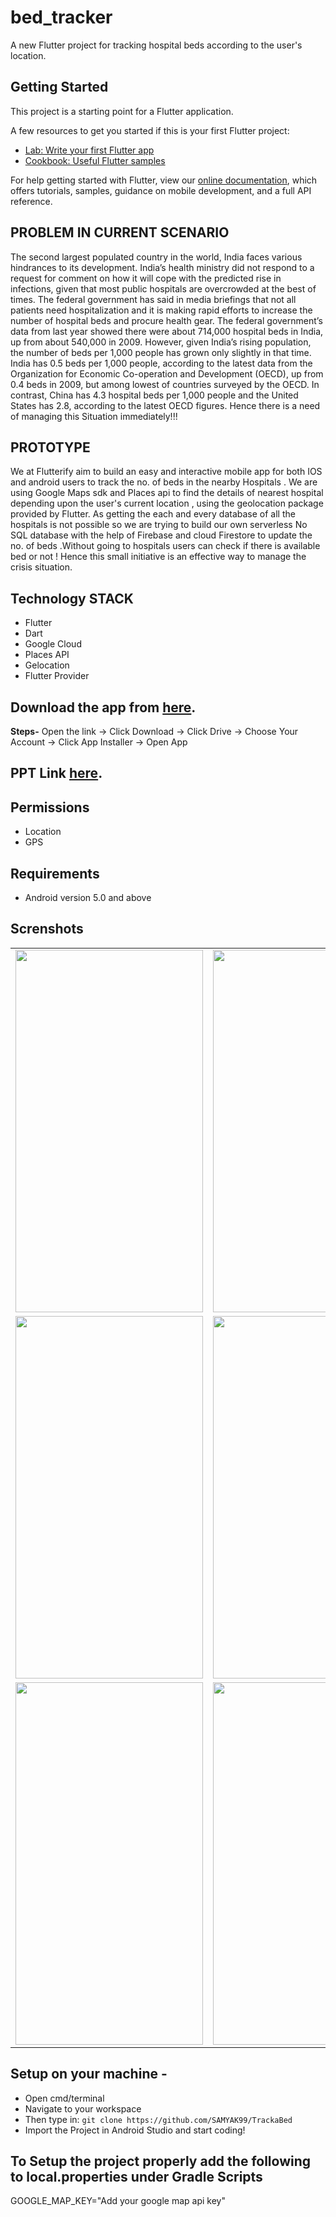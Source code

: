# bed_tracker

A new Flutter project for tracking hospital beds according to the user's location.

## Getting Started

This project is a starting point for a Flutter application.

A few resources to get you started if this is your first Flutter project:

- [Lab: Write your first Flutter app](https://flutter.dev/docs/get-started/codelab)
- [Cookbook: Useful Flutter samples](https://flutter.dev/docs/cookbook)

For help getting started with Flutter, view our
[online documentation](https://flutter.dev/docs), which offers tutorials,
samples, guidance on mobile development, and a full API reference.

## PROBLEM IN CURRENT SCENARIO 
The second largest populated country in the world, India faces various hindrances to its development. India’s health ministry did not respond to a request for comment on how it will cope with the predicted rise in infections, given that most public hospitals are overcrowded at the best of times. The federal government has said in media briefings that not all patients need hospitalization and it is making rapid efforts to increase the number of hospital beds and procure health gear.
The federal government’s data from last year showed there were about 714,000 hospital beds in India, up from about 540,000 in 2009. However, given India’s rising population, the number of beds per 1,000 people has grown only slightly in that time.
India has 0.5 beds per 1,000 people, according to the latest data from the Organization for Economic Co-operation and Development (OECD), up from 0.4 beds in 2009, but among lowest of countries surveyed by the OECD. In contrast, China has 4.3 hospital beds per 1,000 people and the United States has 2.8, according to the latest OECD figures.
Hence there is a need of managing this Situation immediately!!!

## PROTOTYPE 
We at Flutterify aim to build an easy and interactive mobile app for both IOS and android users  to track the no. of beds in the nearby Hospitals .
We are using Google  Maps sdk and Places api to find the details of nearest hospital depending upon the user's current  location , using the geolocation package provided by Flutter. As getting the each and every database of all the hospitals is not possible so we are trying to build our own  serverless No SQL  database with the help of   Firebase and cloud Firestore to update the no. of beds .Without going to hospitals users can check  if there is available bed or not !
Hence this small initiative is an effective way to manage the crisis situation. 

## Technology STACK

-	Flutter
-	Dart
-	Google Cloud
-	Places API
-	Gelocation
-	Flutter Provider


## Download the app from [here](https://drive.google.com/file/d/1_ffyqvu2N-g8XUQi3S8Kda_qZ2ueCDrV/view?usp=sharing).
**Steps-** Open the link -> Click Download -> Click Drive -> Choose Your Account -> Click App Installer -> Open App

## PPT Link [here]().

<!-- ## Video Link [here](). -->

## Permissions

* Location
* GPS

## Requirements
* Android version 5.0 and above


## Screnshots 
<table>
  <tr>
    <td><img src="https://user-images.githubusercontent.com/104226601/164974955-09dcf6b8-67cf-4e42-9ec1-66716c1f3ed6.png" height = "580" width="300"></td>
    <td><img src="https://user-images.githubusercontent.com/104226601/164975037-d3b607ab-4108-4a90-9d4e-b93dcf4a439d.png" height = "580" width="300"></td>
  </tr>
  <tr>
    <td><img src="https://user-images.githubusercontent.com/104226601/164975085-d7ceef70-fd81-4827-ae9b-6e7a9098537a.png" height = "580" width="300"></td>
    <td><img src="https://user-images.githubusercontent.com/104226601/164975136-b82c23d6-cdcd-4e89-be1b-2308e2179102.png" height = "580" width="300"></td>   
  </tr>
  <tr>
    <td><img src="https://user-images.githubusercontent.com/104226601/164975188-2062c0dd-d891-4f6e-9fd9-26ab40455f28.png" height = "580" width="300"></td>
    <td><img src="https://user-images.githubusercontent.com/104226601/164975216-269619ac-d3bb-4ec0-b256-c21a75308658.png" height = "580" width="300"></td>
  </tr>
</table>

## Setup on your machine - 

- Open cmd/terminal
- Navigate to your workspace
- Then type in: ```git clone https://github.com/SAMYAK99/TrackaBed```
- Import the Project in Android Studio and start coding!

## To Setup the project properly add the following to local.properties under Gradle Scripts

GOOGLE_MAP_KEY="Add your google map api key"
